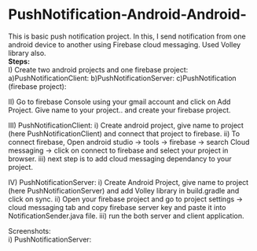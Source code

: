 # PushNotification-Android-Android-
This is basic push notification project. In this, I send notification from one android device to another using Firebase cloud messaging. Used Volley library also.<br>
<b>Steps:</b><br>
I) Create two android projects and one firebase project:
  a)PushNotificationClient:
  b)PushNotificationServer:
  c)PushNotification (firebase project):
 
 II) Go to firebase Console using your gmail account and click on Add Project. Give name to your project.. and create your firebase project.
 
 III) PushNotificationClient:
 i) Create android project, give name to project (here PushNotificationClient) and connect that project to firebase.
 ii) To connect firebase, Open android studio -> tools -> firebase -> search Cloud messaging -> click on connect to firebase and select your project in browser.
 iii) next step is to add cloud messaging dependancy to your project.
 
 IV) PushNotificationServer:
 i) Create Android Project, give name to project (here PushNotificationServer) and add Volley library in build.gradle and click on sync.
 ii) Open your firebase project and go to project settings -> cloud messaging tab and copy firebase server key and paste it into NotificationSender.java file.
 iii) run the both server and client application.<br>
 
 Screenshots:<br>
 i) PushNotificationServer:
 

